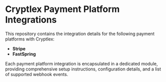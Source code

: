 # Cryptlex Payment Platform Integrations

This repository contains the integration details for the following payment platforms with Cryptlex:

- **Stripe**
- **FastSpring**

Each payment platform integration is encapsulated in a dedicated module, providing comprehensive setup instructions, configuration details, and a list of supported webhook events.